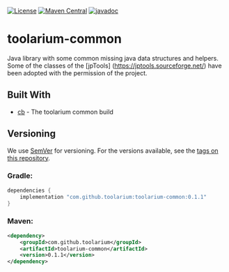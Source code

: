 [![License](https://img.shields.io/github/license/toolarium/toolarium-common)](https://github.com/toolarium/toolarium-common/blob/master/LICENSE)
[![Maven Central](https://img.shields.io/maven-central/v/com.github.toolarium/toolarium-common/0.1.1)](https://search.maven.org/artifact/com.github.toolarium/toolarium-common/0.1.1/jar)
[![javadoc](https://javadoc.io/badge2/com.github.toolarium/toolarium-common/javadoc.svg)](https://javadoc.io/doc/com.github.toolarium/toolarium-common)

# toolarium-common

Java library with some common missing java data structures and helpers.
Some of the classes of the [jpTools] (https://jptools.sourceforge.net/) have been adopted with the permission of the project.


## Built With

* [cb](https://github.com/toolarium/common-build) - The toolarium common build

## Versioning

We use [SemVer](http://semver.org/) for versioning. For the versions available, see the [tags on this repository](https://github.com/toolarium/toolarium-common/tags). 


### Gradle:

```groovy
dependencies {
    implementation "com.github.toolarium:toolarium-common:0.1.1"
}
```

### Maven:

```xml
<dependency>
    <groupId>com.github.toolarium</groupId>
    <artifactId>toolarium-common</artifactId>
    <version>0.1.1</version>
</dependency>
```